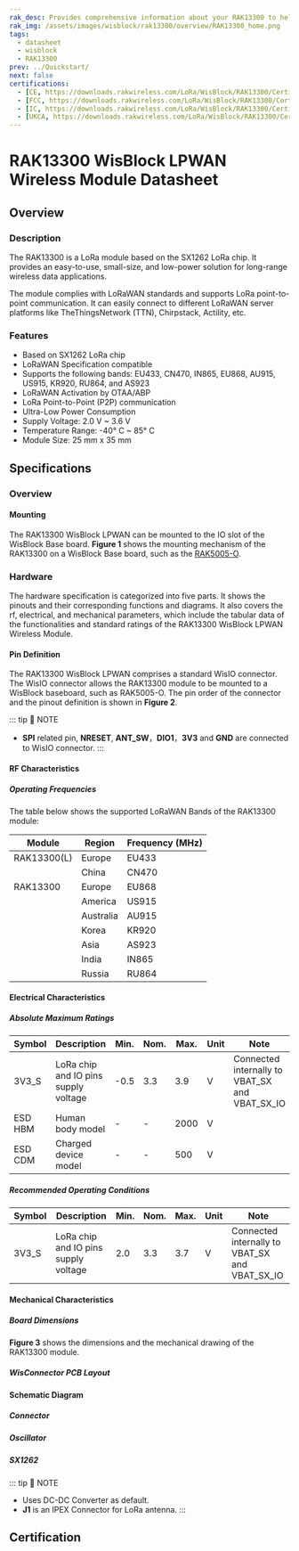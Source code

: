 ```yaml
---
rak_desc: Provides comprehensive information about your RAK13300 to help you use it. This information includes technical specifications, characteristics, and requirements, and it also discusses the device components.
rak_img: /assets/images/wisblock/rak13300/overview/RAK13300_home.png
tags:
  - datasheet
  - wisblock
  - RAK13300
prev: ../Quickstart/
next: false
certifications:
  - [CE, https://downloads.rakwireless.com/LoRa/WisBlock/RAK13300/Certification/RAK13300_CE_certification.pdf]
  - [FCC, https://downloads.rakwireless.com/LoRa/WisBlock/RAK13300/Certification/RAK11300_FCC_Certificate.zip]
  - [IC, https://downloads.rakwireless.com/LoRa/WisBlock/RAK13300/Certification/RAK11300_ISED_Certificate.pdf] 
  - [UKCA, https://downloads.rakwireless.com/LoRa/WisBlock/RAK13300/Certification/RAK13300_UKCA_certification.pdf]
---
```


# RAK13300 WisBlock LPWAN Wireless Module Datasheet

## Overview

### Description

The RAK13300 is a LoRa module based on the SX1262 LoRa chip. It provides an easy-to-use, small-size, and low-power solution for long-range wireless data applications.

The module complies with LoRaWAN standards and supports LoRa point-to-point communication. It can easily connect to different LoRaWAN server platforms like TheThingsNetwork (TTN), Chirpstack, Actility, etc.


### Features

- Based on SX1262 LoRa chip
- LoRaWAN Specification compatible
- Supports the following bands: EU433, CN470, IN865, EU868, AU915, US915, KR920, RU864, and AS923
- LoRaWAN Activation by OTAA/ABP
- LoRa Point-to-Point (P2P) communication
- Ultra-Low Power Consumption
- Supply Voltage: 2.0&nbsp;V ~ 3.6&nbsp;V
- Temperature Range: -40°&nbsp;C ~ 85°&nbsp;C
- Module Size: 25&nbsp;mm x 35&nbsp;mm

## Specifications

### Overview 

#### Mounting

The RAK13300 WisBlock LPWAN can be mounted to the IO slot of the WisBlock Base board. **Figure 1** shows the mounting mechanism of the RAK13300 on a WisBlock Base board, such as the [RAK5005-O](https://store.rakwireless.com/products/rak5005-o-base-board).

<rk-img
  src="/assets/images/wisblock/rak13300/datasheet/mounting.png"
  width="60%"
  caption="RAK13300 WisBlock LPWAN Mounting"
/>

### Hardware

The hardware specification is categorized into five parts. It shows the pinouts and their corresponding functions and diagrams. It also covers the rf, electrical, and mechanical parameters, which include the tabular data of the functionalities and standard ratings of the RAK13300 WisBlock LPWAN Wireless Module.


#### Pin Definition

The RAK13300 WisBlock LPWAN comprises a standard WisIO connector. The WisIO connector allows the RAK13300 module to be mounted to a WisBlock baseboard, such as RAK5005-O. The pin order of the connector and the pinout definition is shown in **Figure 2**.

::: tip 📝 NOTE
- **SPI** related pin, **NRESET**, **ANT_SW**，**DIO1**，**3V3** and **GND** are connected to WisIO connector.
:::

 <rk-img
  src="/assets/images/wisblock/rak13300/datasheet/RAK13300_Pinouts.svg"
  width="80%"
  caption="RAK13300 WisBlock LPWAN Pinout"
/>


#### RF Characteristics
##### Operating Frequencies

The table below shows the supported LoRaWAN Bands of the RAK13300 module:

| Module      | Region    | Frequency (MHz) |
| ----------- | --------- | --------------- |
| RAK13300(L) | Europe    | EU433           |
|             | China     | CN470           |
| RAK13300    | Europe    | EU868           |
|             | America   | US915           |
|             | Australia | AU915           |
|             | Korea     | KR920           |
|             | Asia      | AS923           |
|             | India     | IN865           |
|             | Russia    | RU864           |

#### Electrical Characteristics

##### Absolute Maximum Ratings

| **Symbol** | **Description**                      | **Min.** | **Nom.** | **Max.** | **Unit** | **Note** |
| ---------- | ------------------------------------ | -------- | -------- | -------- | -------- | -------- |
| 3V3_S      | LoRa chip and IO pins supply voltage | -0.5     | 3.3      | 3.9      | V        | Connected internally to VBAT_SX and VBAT_SX_IO |
| ESD HBM    | Human body model                     | -        | -        | 2000     | V        |          |
| ESD  CDM   | Charged device model                 | -        | -        | 500      | V        |          |

##### Recommended Operating Conditions

| **Symbol** | **Description**                       | **Min.** | **Nom.** | **Max.** | **Unit** | **Note** |
| ---------- | ------------------------------------- | -------- | -------- | -------- | -------- | -------- |
| 3V3_S      | LoRa chip and IO pins supply voltage  | 2.0      | 3.3      | 3.7      | V        |Connected internally to VBAT_SX and VBAT_SX_IO |

#### Mechanical Characteristics

##### Board Dimensions

**Figure 3** shows the dimensions and the mechanical drawing of the RAK13300 module.

 <rk-img
  src="/assets/images/wisblock/rak13300/datasheet/mechanical-drawing.png"
  width="70%"
  caption="RAK13300 WisBlock LPWAN Dimensions"
/>


##### WisConnector PCB Layout

<rk-img
  src="/assets/images/wisblock/rak13300/datasheet/pcb-layout.png"
  width="100%"
  caption="WisConnector PCB Footprint and Recommendations"
/>


#### Schematic Diagram

##### Connector

<rk-img
  src="/assets/images/wisblock/rak13300/datasheet/pinout.png"
  width="60%"
  caption="RAK13300 Module WisConnector"
/>


##### Oscillator

<rk-img
  src="/assets/images/wisblock/rak13300/datasheet/oscillator.png"
  width="60%"
  caption="RAK13300 Oscillator"
/>

##### SX1262

<rk-img
  src="/assets/images/wisblock/rak13300/datasheet/sx162.png"
  width="100%"
  caption="RAK13300 Module WisConnector"
/>

::: tip 📝 NOTE
- Uses DC-DC Converter as default. 
- **J1** is an IPEX Connector for LoRa antenna.
:::


## Certification

<rk-certifications :params="$page.frontmatter.certifications" />